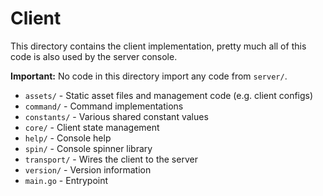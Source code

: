 Client
=======

This directory contains the client implementation, pretty much all of this code is also used by the server console. 

__Important:__ No code in this directory import any code from `server/`.

 * `assets/` - Static asset files and management code (e.g. client configs)
 * `command/` - Command implementations
 * `constants/` - Various shared constant values
 * `core/` - Client state management
 * `help/` - Console help
 * `spin/` - Console spinner library
 * `transport/` - Wires the client to the server
 * `version/` - Version information
 * `main.go` - Entrypoint
